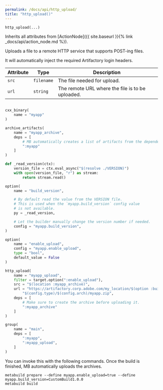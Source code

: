 ```yaml
---
permalink: /docs/api/http_upload/
title: "http_upload()"
---
```


```python
http_upload(...)
```

Inherits all attributes from [ActionNode]({{ site.baseurl }}{% link _docs/api/action_node.md %}).

Uploads a file to a remote HTTP service that supports POST-ing files.

It will automatically inject the required Artifactory login headers.

| Attribute | Type | Description |
|-----------|------|-------------|
| `src` | `filename` | The file needed for upload. |
| `url` | `string` | The remote URL where the file is to be uploaded. |

```python

cxx_binary(
    name = "myapp"
)

archive_artifacts(
    name = "myapp_archive",
    deps = [
        # MB automatically creates a list of artifacts from the dependencies list.
        ":myapp"
    ]
)

def _read_version(ctx):
    version_file = ctx.eval_async("$(resolve ./VERSION)")
    with open(version_file, "r") as stream:
        return stream.read()

option(
    name = "build_version",

    # By default read the value from the VERSION file.
    # This is used when the `myapp.build_version` config value
    # is not available.
    py = _read_version,

    # Let the builder manually change the version number if needed.
    config = "myapp.build_version",
)

option(
    name = "enable_upload",
    config = "myapp.enable_upload",
    type = "bool",
    default_value = False
)

http_upload(
    name = "myapp_upload",
    filter = target.option(":enable_upload"),
    src = "$(location :myapp_archive)",
    url = "https://artifactory.corp.adobe.com/my_location/$(option :build_version)/$(config.platform)/" +
        "$(config.type)/$(config.arch)/myapp.zip",
    deps = [
        # Make sure to create the archive before uploading it.
        ":myapp_archive"
    ]
)

group(
    name = "main",
    deps = [
        ":myapp",
        ":myapp_upload",
    ]
)
```

You can invoke this with the following commands. Once the build is finished, MB automatically uploads the archives.

```shell
metabuild prepare --define myapp.enable_upload=true --define myapp.build_version=CustomBuild1.0.0
metabuild build
```
